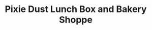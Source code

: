 ---
title: "Pixie Dust Lunch Box and Bakery Shoppe"
url: /selma/pixie-dust-lunch-box-and-bakery-shoppe/
shop: bakery
---